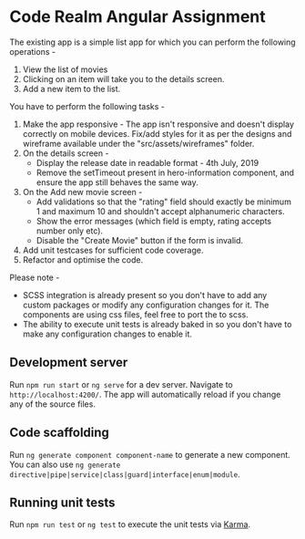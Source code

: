 # Code Realm Angular Assignment


The existing app is a simple list app for which you can perform the following operations -

1.  View the list of movies
2.  Clicking on an item will take you to the details screen.
3.  Add a new item to the list.

You have to perform the following tasks -

1.  Make the app responsive - The app isn't responsive and doesn't display correctly on mobile devices. Fix/add styles for it as per the designs and wireframe available under the "src/assets/wireframes" folder.
2.  On the details screen -
    - Display the release date in readable format - 4th July, 2019
    - Remove the setTimeout present in hero-information component, and ensure the app still behaves the same way.
3.  On the Add new movie screen -
    - Add validations so that the "rating" field should exactly be minimum 1 and maximum 10 and shouldn't accept alphanumeric characters.
    - Show the error messages (which field is empty, rating accepts number only etc).
    - Disable the "Create Movie" button if the form is invalid.
4.  Add unit testcases for sufficient code coverage.
5.  Refactor and optimise the code.

Please note -

- SCSS integration is already present so you don't have to add any custom packages or modify any configuration changes for it. The components are using css files, feel free to port the to scss.
- The ability to execute unit tests is already baked in so you don't have to make any configuration changes to enable it.

## Development server

Run `npm run start` or `ng serve` for a dev server. Navigate to `http://localhost:4200/`. The app will automatically reload if you change any of the source files.

## Code scaffolding

Run `ng generate component component-name` to generate a new component. You can also use `ng generate directive|pipe|service|class|guard|interface|enum|module`.

## Running unit tests

Run `npm run test` or `ng test` to execute the unit tests via [Karma](https://karma-runner.github.io).
